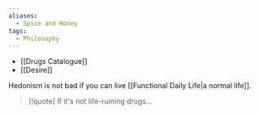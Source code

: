 ```yaml
---
aliases:
  - Spice and Honey
tags:
  - Philosophy
---
```

- [[Drugs Catalogue]]
- [[Desire]]

Hedonism is not bad if you can live [[Functional Daily Life|a normal life]].

> [!quote] If it's not life-ruining drugs…

